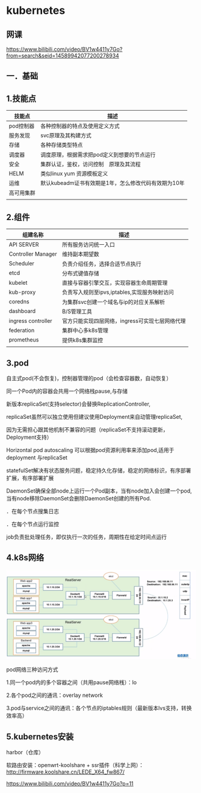 # kubernetes

## 网课

https://www.bilibili.com/video/BV1w4411y7Go?from=search&seid=14589942077200278934

## 一．基础

## 1.技能点

| 技能点     | 描述                                                 |
| ---------- | ---------------------------------------------------- |
| pod控制器  | 各种控制器的特点及使用定义方式                       |
| 服务发现   | svc原理及其构建方式                                  |
| 存储       | 各种存储类型特点                                     |
| 调度器     | 调度原理，根据需求把pod定义到想要的节点运行          |
| 安全       | 集群认证，鉴权，访问控制　原理及其流程               |
| HELM       | 类似linux yum 资源模板定义                           |
| 运维       | 默认kubeadm证书有效期是1年，怎么修改代码有效期为10年 |
| 高可用集群 |                                                      |
|            |                                                      |

## 2.组件

| 组建名称           | 描述                                            |
| ------------------ | ----------------------------------------------- |
| API SERVER         | 所有服务访问统一入口                            |
| Controller Manager | 维持副本期望数                                  |
| Scheduler          | 负责介绍任务，选择合适节点执行                  |
| etcd               | 分布式键值存储                                  |
| kubelet            | 直接与容器引擎交互，实现容器生命周期管理        |
| kub-proxy          | 负责写入规则至ipvs,iptables,实现服务映射访问    |
| coredns            | 为集群svc创建一个域名与ip的对应关系解析         |
| dashboard          | B/S管理工具                                     |
| ingress controller | 官方只能实现四层网络，ingress可实现七层网络代理 |
| federation         | 集群中心多k8s管理                               |
| prometheus | 提供k8s集群监控 |
|          |                                |

## 3.pod

自主式pod(不会恢复)，控制器管理的pod（会检查容器数，自动恢复）

同一个Pod内的容器会共用一个网络栈pause,与存储



新版本replicaSet(支持selector)会替换ReplicationController,

replicaSet虽然可以独立使用但建议使用Deployment来自动管理replicaSet,

因为无需担心跟其他机制不兼容的问题（replicaSet不支持滚动更新，Deployment支持）



Horizontal pod autoscaling 可以根据pod资源利用率来添加pod,适用于deployment   与replicaSet



statefulSet解决有状态服务问题，稳定持久化存储，稳定的网络标识，有序部署扩展，有序部署扩展



DaemonSet确保全部node上运行一个Pod副本，当有node加入会创建一个pod,当有node移除DaemonSet会删除DaemonSet创建的所有Pod.

．在每个节点搜集日志

．在每个节点运行监控



job负责批处理任务，即仅执行一次的任务，周期性在给定时间点运行

## 4.k8s网络

![](img/k8s-flannel-process.png)

pod网络三种访问方式

1.同一个pod内的多个容器之间（共用pause网络桟）：lo

2.各个pod之间的通讯：overlay network

3.pod与service之间的通讯：各个节点的iptables规则（最新版本lvs支持，转换效率高）

## 5.kubernetes安装

harbor（仓库）

软路由安装：openwrt-koolshare + ssr插件（科学上网）：http://firmware.koolshare.cn/LEDE_X64_fw867/

https://www.bilibili.com/video/BV1w4411y7Go?p=11